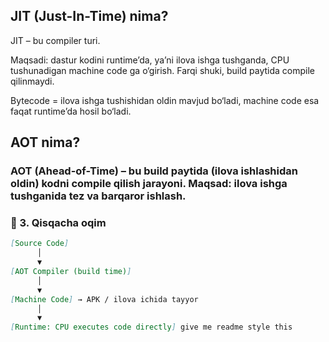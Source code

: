 ## JIT (Just-In-Time) nima?

JIT – bu compiler turi.

Maqsadi: dastur kodini runtime’da, ya’ni ilova ishga tushganda, CPU tushunadigan machine code ga o‘girish. Farqi shuki, build paytida compile qilinmaydi.

Bytecode = ilova ishga tushishidan oldin mavjud bo‘ladi, machine code esa faqat runtime’da hosil bo‘ladi.

## AOT nima?

### AOT (Ahead-of-Time) – bu build paytida (ilova ishlashidan oldin) kodni compile qilish jarayoni. Maqsad: ilova ishga tushganida tez va barqaror ishlash.

### 🔹 3. Qisqacha oqim
```markdown
[Source Code]
      │
      ▼
[AOT Compiler (build time)]
      │
      ▼
[Machine Code] → APK / ilova ichida tayyor
      │
      ▼
[Runtime: CPU executes code directly] give me readme style this 

